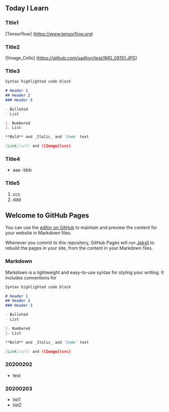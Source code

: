 ## Today I Learn

### Title1  
[Tensorflow] (https://www.tensorflow.org)
### Title2  
![Image_Cello] (https://github.com/sadlion/test/IMG_08151.JPG)
### Title3
```markdown
Syntax highlighted code block

# Header 1
## Header 2
### Header 3

- Bulleted
- List

1. Numbered
2. List

**Bold** and _Italic_ and `Code` text

[Link](url) and ![Image](src)
```
### Title4
- aaa
-bbb

### Title5
1. ccc
2. ddd


## Welcome to GitHub Pages

You can use the [editor on GitHub](https://github.com/sadlion/TIL/edit/master/README.md) to maintain and preview the content for your website in Markdown files.

Whenever you commit to this repository, GitHub Pages will run [Jekyll](https://jekyllrb.com/) to rebuild the pages in your site, from the content in your Markdown files.

### Markdown

Markdown is a lightweight and easy-to-use syntax for styling your writing. It includes conventions for

```markdown
Syntax highlighted code block

# Header 1
## Header 2
### Header 3

- Bulleted
- List

1. Numbered
2. List

**Bold** and _Italic_ and `Code` text

[Link](url) and ![Image](src)
```
### 20200202 
- test  

### 20200203
* list1
* list2
